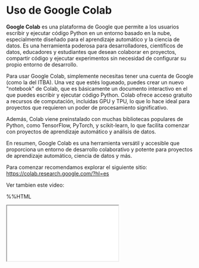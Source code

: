 Uso de Google Colab
=======================

**Google Colab** es una plataforma de Google que permite a los usuarios escribir y ejecutar código Python en un entorno basado en la nube, especialmente diseñado para el aprendizaje automático y la ciencia de datos. Es una herramienta poderosa para desarrolladores, científicos de datos, educadores y estudiantes que desean colaborar en proyectos, compartir código y ejecutar experimentos sin necesidad de configurar su propio entorno de desarrollo.

Para usar Google Colab, simplemente necesitas tener una cuenta de Google (como la del ITBA). Una vez que estés logueado, puedes crear un nuevo "notebook" de Colab, que es básicamente un documento interactivo en el que puedes escribir y ejecutar código Python. Colab ofrece acceso gratuito a recursos de computación, incluidas GPU y TPU, lo que lo hace ideal para proyectos que requieren un poder de procesamiento significativo.

Además, Colab viene preinstalado con muchas bibliotecas populares de Python, como TensorFlow, PyTorch, y scikit-learn, lo que facilita comenzar con proyectos de aprendizaje automático y análisis de datos.

En resumen, Google Colab es una herramienta versátil y accesible que proporciona un entorno de desarrollo colaborativo y potente para proyectos de aprendizaje automático, ciencia de datos y más.

Para comenzar recomendamos explorar el siguiente sitio: https://colab.research.google.com/?hl=es

Ver tambien este video: 

%%HTML
<iframe width=”560" height=”315"
 src=”https://youtu.be/inN8seMm7UI"
</iframe>